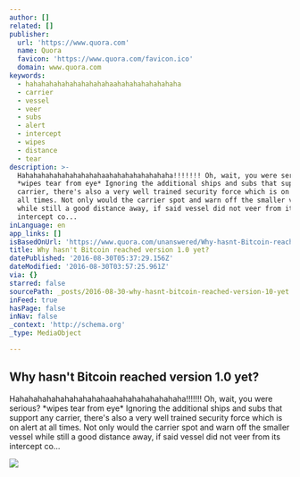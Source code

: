 ```yaml
---
author: []
related: []
publisher:
  url: 'https://www.quora.com'
  name: Quora
  favicon: 'https://www.quora.com/favicon.ico'
  domain: www.quora.com
keywords:
  - hahahahahahahahahahahaahahahahahahahaha
  - carrier
  - vessel
  - veer
  - subs
  - alert
  - intercept
  - wipes
  - distance
  - tear
description: >-
  Hahahahahahahahahahahaahahahahahahahaha!!!!!!! Oh, wait, you were serious?
  *wipes tear from eye* Ignoring the additional ships and subs that support any
  carrier, there's also a very well trained security force which is on alert at
  all times. Not only would the carrier spot and warn off the smaller vessel
  while still a good distance away, if said vessel did not veer from its
  intercept co...
inLanguage: en
app_links: []
isBasedOnUrl: 'https://www.quora.com/unanswered/Why-hasnt-Bitcoin-reached-version-1-0-yet'
title: Why hasn't Bitcoin reached version 1.0 yet?
datePublished: '2016-08-30T05:37:29.156Z'
dateModified: '2016-08-30T03:57:25.961Z'
via: {}
starred: false
sourcePath: _posts/2016-08-30-why-hasnt-bitcoin-reached-version-10-yet.md
inFeed: true
hasPage: false
inNav: false
_context: 'http://schema.org'
_type: MediaObject

---
```

<article style=""><h1>Why hasn't Bitcoin reached version 1.0 yet?</h1><p>Hahahahahahahahahahahaahahahahahahahaha!!!!!!! Oh, wait, you were serious? *wipes tear from eye* Ignoring the additional ships and subs that support any carrier, there's also a very well trained security force which is on alert at all times. Not only would the carrier spot and warn off the smaller vessel while still a good distance away, if said vessel did not veer from its intercept co...</p><img src="https://qsf.ec.quoracdn.net/-images.new_grid.profile_pic_default_small.png4f3bb17c88b0ff8c.png" /></article>